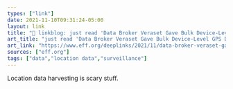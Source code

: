 ```yaml
---
types: ["link"]
date: 2021-11-10T09:31:24-05:00
layout: link
title: "🔗 linkblog: just read 'Data Broker Veraset Gave Bulk Device-Level GPS Data to DC Government | Electronic Frontier Foundation'"
art_title: "just read 'Data Broker Veraset Gave Bulk Device-Level GPS Data to DC Government | Electronic Frontier Foundation"
art_link: "https://www.eff.org/deeplinks/2021/11/data-broker-veraset-gave-bulk-device-level-gps-data-dc-government"
sources: ["eff.org"]
tags: ["data","location data","surveillance"]
---
```

Location data harvesting is scary stuff.
